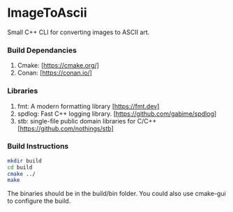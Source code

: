 # ImageToAscii
Small C++ CLI for converting images to ASCII art.

### Build Dependancies
1. Cmake: [https://cmake.org/]
2. Conan: [https://conan.io/]

### Libraries
1. fmt: A modern formatting library [https://fmt.dev]
2. spdlog: Fast C++ logging library. [https://github.com/gabime/spdlog]
3. stb: single-file public domain libraries for C/C++ [https://github.com/nothings/stb]

### Build Instructions
```Bash
mkdir build
cd build
cmake ../
make
```
The binaries should be in the build/bin folder. You could also use cmake-gui to configure the build.
